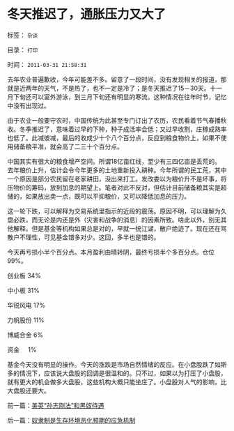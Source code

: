# 冬天推迟了，通胀压力又大了

标签： `杂谈` 

目录： `打印`

时间： `2011-03-31 21:58:31`

去年农业普遍歉收，今年可能差不多。留意了一段时间，没有发现相关的报道，那就是近两年的天气，不是热了，也不一定是冷了；是冬天推迟了15－30天。十一月下旬还可以室外游泳，到三月下旬还有明显的寒流。这种情况在往年时节，记忆中没有出现过。

由于农业一般要守农时，中国传统为此甚至专门订出了农历，农民看着节气春播秋收。冬季推迟了，意味着过早的下种，种子成活率会低；又过早收割，庄稼成熟率也低了。此减彼减，最后的收成少十个八个百分点，反应到粮食物价上，如果不使用储备粮平准，就会高了二三十个百分点。

中国其实有很大的粮食增产空间。所谓18亿亩红线，至少有三四亿亩是丢荒的。去年粮价上升，估计会令今年更多的土地重新投入耕种。今年所谓的民工荒，其中一个原因是部分农民留在老家耕田，没出来打工。发改委以为粮价升不是坏事，将压物价的筹码，放到加息的期望上。笔者对此不反对，但估计目前储备粮其实是超储的，如果放出卖一点，既可以平抑粮价，又可以降低加息的压力。

这一轮下跌，可以解释为交易系统里指示的近段的震荡。原因不明，可以理解为久盘必跌，而无论是内还是外（灾害和战争的消息）的因素所致。啥此以外，别无其他解释。但是基金等机构如果总是对的，早就一统江湖，散户绝迹了。现在还在骂散户不理性，可见基金错多对少。这回，多半也是错的。

今天再亏损小半个百分点。本月盈利由晴转阴，最终亏损半个多百分点。仓位99%。

创业板 34%

中小板 31%

华锐风电 17%

力帆股份 11%

博威合金 6%

资金     1%

基金今天没有明显的操作。今天的涨跌是市场自然情绪的反应。在小盘股跌了如斯多的情况下，应该说大盘股的回调是很温和的。只不过，如果以为打压了小盘股，就有更大的机会做多大盘股，这些机构大概只能坐庄了。小盘股对人气的影响，比大盘股还要大。



前一篇：[美英“孙志刚法”和黑奴待遇](../../../2011/3/30/美英“孙志刚法”和黑奴待遇.md)

后一篇：[奴隶制是生存环境恶化预期的应急机制](../../../2011/3/31/奴隶制是生存环境恶化预期的应急机制.md)